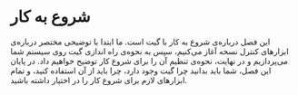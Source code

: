 # شروع به کار

این فصل درباره‌ی شروع به کار با گیت است. ما ابتدا با توضیحی مختصر درباره‌ی ابزارهای کنترل نسخه آغاز می‌کنیم، سپس به نحوه‌ی راه اندازی گیت روی سیستم شما می‌پردازیم و در نهایت، نحوه‌ی تنظیم آن را برای شروع کار توضیح خواهیم داد. در پایان این فصل، شما باید بدانید چرا گیت وجود دارد، چرا باید از آن استفاده کنید، و تمام ابزارهای لازم برای شروع کار را در اختیار داشته باشید.
